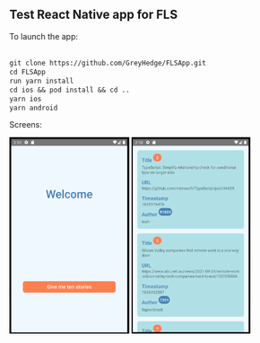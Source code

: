 ## Test React Native app for FLS

To launch the app:

```

git clone https://github.com/GreyHedge/FLSApp.git
cd FLSApp
run yarn install
cd ios && pod install && cd ..
yarn ios
yarn android

```

Screens:


<img src='images/welcome.png' height='350' />
<img src='images/list.png' height='350' />
